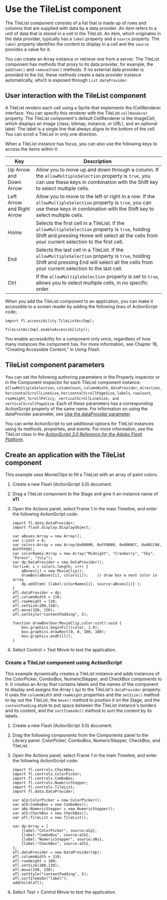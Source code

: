 # Use the TileList component

The TileList component consists of a list that is made up of rows and columns
that are supplied with data by a data provider. An _item_ refers to a unit of
data that is stored in a cell in the TileList. An item, which originates in the
data provider, typically has a `label` property and a `source` property. The
`label` property identifies the content to display in a cell and the `source`
provides a value for it.

You can create an Array instance or retrieve one from a server. The TileList
component has methods that proxy to its data provider, for example, the
`addItem()` and `removeItem()` methods. If no external data provider is provided
to the list, these methods create a data provider instance automatically, which
is exposed through `List.dataProvider`.

## User interaction with the TileList component

A TileList renders each cell using a Sprite that implements the ICellRenderer
interface. You can specify this renderer with the TileList `cellRenderer`
property. The TileList component's default CellRenderer is the ImageCell, which
displays an image (class, bitmap, instance, or URL), and an optional label. The
label is a single line that always aligns to the bottom of the cell. You can
scroll a TileList in only one direction.

When a TileList instance has focus, you can also use the following keys to
access the items within it:

| Key                        | Description                                                                                                                                                                                        |
| -------------------------- | -------------------------------------------------------------------------------------------------------------------------------------------------------------------------------------------------- |
| Up Arrow and Down Arrow    | Allow you to move up and down through a column. If the `allowMultipleSelection` property is `true`, you can use these keys in combination with the Shift key to select multiple cells.             |
| Left Arrow and Right Arrow | Allow you to move to the left or right in a row. If the `allowMultipleSelection` property is `true`, you can use these keys in combination with the Shift key to select multiple cells.            |
| Home                       | Selects the first cell in a TileList. If the `allowMultipleSelection` property is `true`, holding Shift and pressing Home will select all the cells from your current selection to the first cell. |
| End                        | Selects the last cell in a TileList. If the `allowMultipleSelection` property is `true`, holding Shift and pressing End will select all the cells from your current selection to the last cell.    |
| Ctrl                       | If the `allowMultipleSelection` property is set to `true`, allows you to select multiple cells, in no specific order.                                                                              |

When you add the TileList component to an application, you can make it
accessible to a screen reader by adding the following lines of ActionScript
code:.

    import fl.accessibility.TileListAccImpl;

    TileListAccImpl.enableAccessibility();

You enable accessibility for a component only once, regardless of how many
instances the component has. For more information, see Chapter 18, "Creating
Accessible Content," in _Using Flash_.

## TileList component parameters

You can set the following authoring parameters in the Property inspector or in
the Component inspector for each TileList component instance:
`allowMultipleSelection`, `columnCount`, `columnWidth`, `dataProvider`,
`direction`, `horizontalScrollLineSize`, `horizontalScrollPageSize`, `labels`,
`rowCount`, `rowHeight`,
`ScrollPolicy, verticalScrollLineSize, and verticalScrollPageSize`. Each of
these parameters has a corresponding ActionScript property of the same name. For
information on using the dataProvider parameter, see
[Use the dataProvider parameter](../working-with-components/work-with-a-dataprovider.md#use-the-dataprovider-parameter).

You can write ActionScript to set additional options for TileList instances
using its methods, properties, and events. For more information, see the
TileList class in the
_[ActionScript 3.0 Reference for the Adobe Flash Platform](https://help.adobe.com/en_US/FlashPlatform/reference/actionscript/3/index.html)_.

## Create an application with the TileList component

This example uses MovieClips to fill a TileList with an array of paint colors.

1.  Create a new Flash (ActionScript 3.0) document.

2.  Drag a TileList component to the Stage and give it an instance name of
    **aTl**.

3.  Open the Actions panel, select Frame 1 in the main Timeline, and enter the
    following ActionScript code:

        import fl.data.DataProvider;
        import flash.display.DisplayObject;

        var aBoxes:Array = new Array();
        var i:uint = 0;
        var colors:Array = new Array(0x00000, 0xFF0000, 0x0000CC, 0x00CC00, 0xFFFF00);
        var colorNames:Array = new Array("Midnight", "Cranberry", "Sky", "Forest", "July");
        var dp:DataProvider = new DataProvider();
        for(i=0; i < colors.length; i++) {
            aBoxes[i] = new MovieClip();
            drawBox(aBoxes[i], colors[i]);    // draw box w next color in array
            dp.addItem( {label:colorNames[i], source:aBoxes[i]} );
        }
        aTl.dataProvider = dp;
        aTl.columnWidth = 110;
        aTl.rowHeight = 130;
        aTl.setSize(280,150);
        aTl.move(150, 150);
        aTl.setStyle("contentPadding", 5);

        function drawBox(box:MovieClip,color:uint):void {
            box.graphics.beginFill(color, 1.0);
            box.graphics.drawRect(0, 0, 100, 100);
            box.graphics.endFill();
        }

4.  Select Control \> Test Movie to test the application.

### Create a TileList component using ActionScript

This example dynamically creates a TileList instance and adds instances of the
ColorPicker, ComboBox, NumericStepper, and CheckBox components to it. It creates
an Array that contains labels and the names of the component to display and
assigns the Array ( `dp`) to the TileList's `dataProvider` property. It uses the
`columnWidth` and `rowHeight` properties and the `setSize()` method to lay out
the TileList, the `move()` method to position it on the Stage, and the
`contentPadding` style to put space between the TileList instance's borders and
its content, and the `sortItemsOn()` method to sort the content by its labels.

1.  Create a new Flash (ActionScript 3.0) document.

2.  Drag the following components from the Components panel to the Library
    panel: ColorPicker, ComboBox, NumericStepper, CheckBox, and TileList.

3.  Open the Actions panel, select Frame 1 in the main Timeline, and enter the
    following ActionScript code:

        import fl.controls.CheckBox;
        import fl.controls.ColorPicker;
        import fl.controls.ComboBox;
        import fl.controls.NumericStepper;
        import fl.controls.TileList;
        import fl.data.DataProvider;

        var aCp:ColorPicker = new ColorPicker();
        var aCb:ComboBox = new ComboBox();
        var aNs:NumericStepper = new NumericStepper();
        var aCh:CheckBox = new CheckBox();
        var aTl:TileList = new TileList();

        var dp:Array = [
            {label:"ColorPicker", source:aCp},
            {label:"ComboBox", source:aCb},
            {label:"NumericStepper", source:aNs},
            {label:"CheckBox", source:aCh},
        ];
        aTl.dataProvider = new DataProvider(dp);
        aTl.columnWidth = 110;
        aTl.rowHeight = 100;
        aTl.setSize(280,130);
        aTl.move(150, 150);
        aTl.setStyle("contentPadding", 5);
        aTl.sortItemsOn("label");
        addChild(aTl);

4.  Select Test \> Control Movie to test the application.
